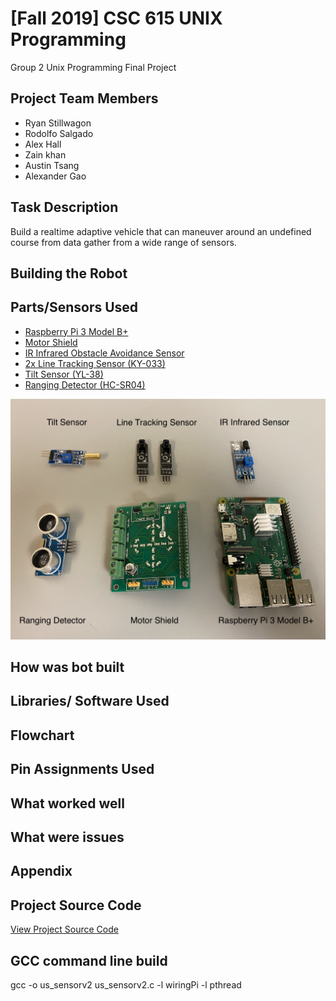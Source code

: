 # [Fall 2019] CSC 615 UNIX Programming
Group 2 Unix Programming Final Project

## Project Team Members

- Ryan Stillwagon
- Rodolfo Salgado
- Alex Hall
- Zain khan
- Austin Tsang
- Alexander Gao

## Task Description

Build a realtime adaptive vehicle that can maneuver around an undefined course from data gather from a wide range of sensors.

## Building the Robot

## Parts/Sensors Used
- [Raspberry Pi 3 Model B+](https://www.raspberrypi.org/products/raspberry-pi-3-model-b-plus/)
- [Motor Shield](https://shop.sb-components.co.uk/products/motorshield-for-raspberry-pi)
- [IR Infrared Obstacle Avoidance Sensor](https://www.amazon.com/Gikfun-avoidance-Reflective-Photoelectric-Intensity/dp/B07FJLMLVZ)
- [2x Line Tracking Sensor (KY-033)](https://www.amazon.com/Channel-Tracking-Intelligent-Infrared-Detection/dp/B0786C8JLJ)
- [Tilt Sensor (YL-38)](https://www.amazon.com/Sensor-Vibration-Arduino-Raspberry-3-3V-12V/dp/B0822V27VC)
- [Ranging Detector (HC-SR04)](https://www.amazon.com/SainSmart-HC-SR04-Ranging-Detector-Distance/dp/B004U8TOE6)

![Project Hardware](/images/project-hardware.png)

## How was bot built

## Libraries/ Software Used

## Flowchart

## Pin Assignments Used

## What worked well

## What were issues


## Appendix


## Project Source Code

[View Project Source Code](https://github.com/ryanstills/csc615_fa19_group2)

## GCC command line build

gcc -o us_sensorv2 us_sensorv2.c -l wiringPi -l pthread

